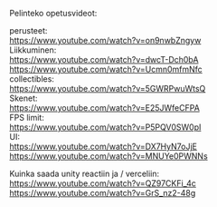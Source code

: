 
Pelinteko opetusvideot:   

   perusteet:   
https://www.youtube.com/watch?v=on9nwbZngyw   
   Liikkuminen:   
https://www.youtube.com/watch?v=dwcT-Dch0bA   
https://www.youtube.com/watch?v=Ucmn0mfmNfc   
   collectibles:      
https://www.youtube.com/watch?v=5GWRPwuWtsQ      
   Skenet:   
https://www.youtube.com/watch?v=E25JWfeCFPA    
   FPS limit:   
https://www.youtube.com/watch?v=P5PQV0SW0pI   
   UI:   
https://www.youtube.com/watch?v=DX7HyN7oJjE   
https://www.youtube.com/watch?v=MNUYe0PWNNs   


Kuinka saada unity reactiin ja / verceliin:   
https://www.youtube.com/watch?v=QZ97CKFi_4c   
https://www.youtube.com/watch?v=GrS_nz2-48g      



